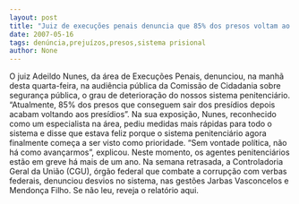 ```yaml
---
layout: post
title: "Juiz de execuções penais denuncia que 85% dos presos voltam ao sistema carcerário, depois de libertados"
date: 2007-05-16
tags: denúncia,prejuízos,presos,sistema prisional
author: None
---
```

O juiz Adeildo Nunes, da &aacute;rea de Execu&ccedil;&otilde;es Penais, denunciou, na manh&atilde; desta quarta-feira, na audi&ecirc;ncia p&uacute;blica da Comiss&atilde;o de Cidadania sobre seguran&ccedil;a p&uacute;blica, o grau de deteriora&ccedil;&atilde;o do nossos sistema penitenci&aacute;rio.
&ldquo;Atualmente, 85% dos presos que conseguem sair dos pres&iacute;dios depois acabam voltando aos pres&iacute;dios&rdquo;.
Na sua exposi&ccedil;&atilde;o, Nunes, reconhecido como um especialista na &aacute;rea, pediu medidas mais r&aacute;pidas para todo o sistema e disse que estava feliz porque o sistema penitenci&aacute;rio agora finalmente come&ccedil;a a ser visto como prioridade. &ldquo;Sem vontade pol&iacute;tica, n&atilde;o h&aacute; como avan&ccedil;armos&rdquo;, explicou.
Neste momento, os agentes penitenci&aacute;rios est&atilde;o em greve h&aacute; mais de um ano. Na semana retrasada, a Controladoria Geral da Uni&atilde;o (CGU), &oacute;rg&atilde;o federal que combate a corrup&ccedil;&atilde;o com verbas federais, denunciou desvios no sistema, nas gest&otilde;es Jarbas Vasconcelos e Mendon&ccedil;a Filho. Se n&atilde;o leu, reveja o relat&oacute;rio aqui. 